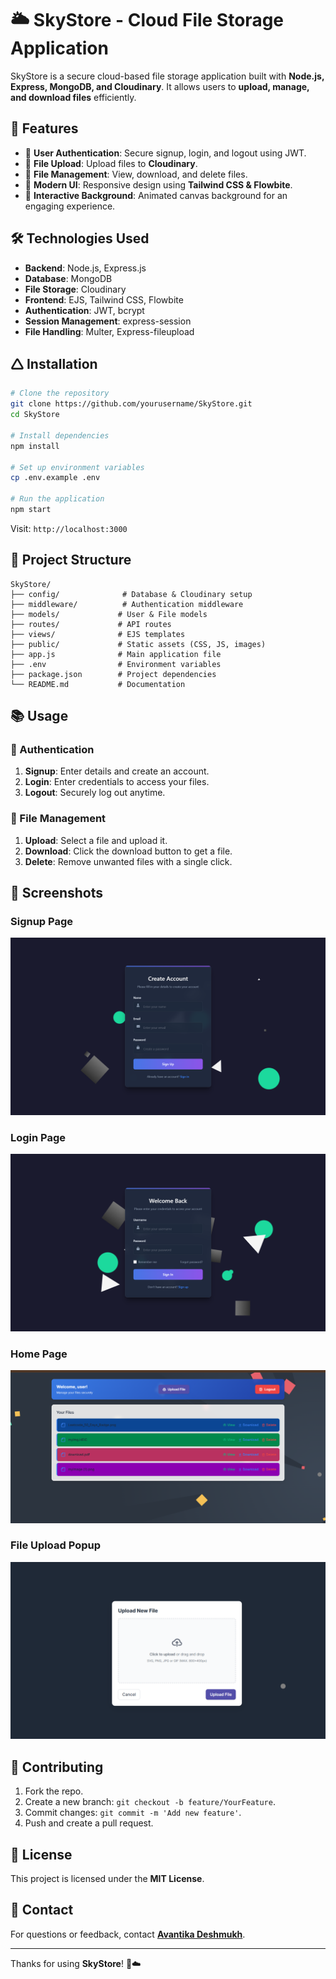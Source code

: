 <!-- # npm run start
# authentication implemented by using JWT -json web token and bcrypt
# user se related all routes in routes/user.routes (production ka kaaam hai aur ye saare routes app.js me sirf config krne hai)
# npm i express-validator express validator npm to verify that data is coming is valid or not
# bcrypt convert password to hash npm i bcrypt
# npm i jsonwebtoken to check user is logged or not
# token get expired so we use cookies npm i cookie-parser
# home se related all routes in routes/index.routes.js me hai -->
# 🌥️ SkyStore - Cloud File Storage Application

SkyStore is a secure cloud-based file storage application built with **Node.js, Express, MongoDB, and Cloudinary**. It allows users to **upload, manage, and download files** efficiently.

## 🚀 Features

- 🔐 **User Authentication**: Secure signup, login, and logout using JWT.
- 📄 **File Upload**: Upload files to **Cloudinary**.
- 📅 **File Management**: View, download, and delete files.
- 🎨 **Modern UI**: Responsive design using **Tailwind CSS & Flowbite**.
- 🌌 **Interactive Background**: Animated canvas background for an engaging experience.

## 🛠️ Technologies Used

- **Backend**: Node.js, Express.js
- **Database**: MongoDB
- **File Storage**: Cloudinary
- **Frontend**: EJS, Tailwind CSS, Flowbite
- **Authentication**: JWT, bcrypt
- **Session Management**: express-session
- **File Handling**: Multer, Express-fileupload

## 🛆 Installation

```bash
# Clone the repository
git clone https://github.com/yourusername/SkyStore.git
cd SkyStore

# Install dependencies
npm install

# Set up environment variables
cp .env.example .env

# Run the application
npm start
```

Visit: `http://localhost:3000`

## 📂 Project Structure

```plaintext
SkyStore/
├── config/              # Database & Cloudinary setup
├── middleware/          # Authentication middleware
├── models/             # User & File models
├── routes/             # API routes
├── views/              # EJS templates
├── public/             # Static assets (CSS, JS, images)
├── app.js              # Main application file
├── .env                # Environment variables
├── package.json        # Project dependencies
└── README.md           # Documentation
```

## 📚 Usage

### 🔑 Authentication
1. **Signup**: Enter details and create an account.
2. **Login**: Enter credentials to access your files.
3. **Logout**: Securely log out anytime.

### 📂 File Management
1. **Upload**: Select a file and upload it.
2. **Download**: Click the download button to get a file.
3. **Delete**: Remove unwanted files with a single click.

## 📸 Screenshots

### Signup Page
![Signup Page](public/images/signup.png)

### Login Page
![Login Page](public/images/login.png)

### Home Page
![Home Page](public/images/home.png)

### File Upload Popup
![File Upload Popup](public/images/upload.png)

## 🤝 Contributing

1. Fork the repo.
2. Create a new branch: `git checkout -b feature/YourFeature`.
3. Commit changes: `git commit -m 'Add new feature'`.
4. Push and create a pull request.

## 💜 License

This project is licensed under the **MIT License**.

## 📩 Contact

For questions or feedback, contact **[Avantika Deshmukh](mailto:2021bit153@sggs.ac.in)**.

---

Thanks for using **SkyStore**! 🚀️☁️




